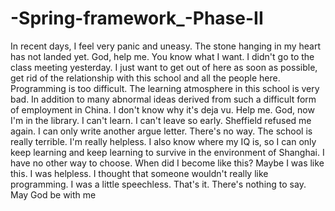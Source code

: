 # -Spring-framework_-Phase-II
In recent days, I feel very panic and uneasy. The stone hanging in my heart has not landed yet. God, help me. You know what I want. I didn't go to the class meeting yesterday. I just want to get out of here as soon as possible, get rid of the relationship with this school and all the people here. Programming is too difficult. The learning atmosphere in this school is very bad. In addition to many abnormal ideas derived from such a difficult form of employment in China. I don't know why it's deja vu. Help me. God, now I'm in the library. I can't learn. I can't leave so early. Sheffield refused me again. I can only write another argue letter. There's no way. The school is really terrible. I'm really helpless. I also know where my IQ is, so I can only keep learning and keep learning to survive in the environment of Shanghai. I have no other way to choose. When did I become like this? Maybe I was like this. I was helpless. I thought that someone wouldn't really like programming. I was a little speechless. That's it. There's nothing to say. May God be with me
